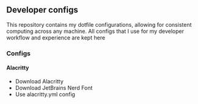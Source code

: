 ## Developer configs

This repository contains my dotfile configurations, allowing for consistent computing across any machine. All configs that I use for my developer workflow and experience are kept here

### Configs

#### Alacritty
- Download Alacritty
- Download JetBrains Nerd Font
- Use alacritty.yml config
